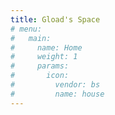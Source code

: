 ```yaml
---
title: Gload's Space
# menu:
#   main:
#     name: Home
#     weight: 1
#     params:
#       icon:
#         vendor: bs
#         name: house
---
```

